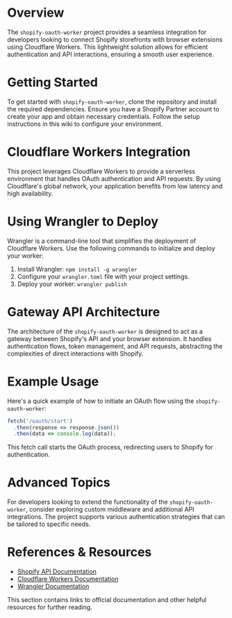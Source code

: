 # Overview

The `shopify-oauth-worker` project provides a seamless integration for developers looking to connect Shopify storefronts with browser extensions using Cloudflare Workers. This lightweight solution allows for efficient authentication and API interactions, ensuring a smooth user experience.

# Getting Started

To get started with `shopify-oauth-worker`, clone the repository and install the required dependencies. Ensure you have a Shopify Partner account to create your app and obtain necessary credentials. Follow the setup instructions in this wiki to configure your environment.

# Cloudflare Workers Integration

This project leverages Cloudflare Workers to provide a serverless environment that handles OAuth authentication and API requests. By using Cloudflare's global network, your application benefits from low latency and high availability.

# Using Wrangler to Deploy

Wrangler is a command-line tool that simplifies the deployment of Cloudflare Workers. Use the following commands to initialize and deploy your worker:

1. Install Wrangler: `npm install -g wrangler`
2. Configure your `wrangler.toml` file with your project settings.
3. Deploy your worker: `wrangler publish`

# Gateway API Architecture

The architecture of the `shopify-oauth-worker` is designed to act as a gateway between Shopify's API and your browser extension. It handles authentication flows, token management, and API requests, abstracting the complexities of direct interactions with Shopify.

# Example Usage

Here's a quick example of how to initiate an OAuth flow using the `shopify-oauth-worker`:

```javascript
fetch('/oauth/start')
  .then(response => response.json())
  .then(data => console.log(data));
```

This fetch call starts the OAuth process, redirecting users to Shopify for authentication.

# Advanced Topics

For developers looking to extend the functionality of the `shopify-oauth-worker`, consider exploring custom middleware and additional API integrations. The project supports various authentication strategies that can be tailored to specific needs.

# References & Resources

- [Shopify API Documentation](https://shopify.dev/api)
- [Cloudflare Workers Documentation](https://developers.cloudflare.com/workers/)
- [Wrangler Documentation](https://developers.cloudflare.com/workers/wrangler/)

This section contains links to official documentation and other helpful resources for further reading.